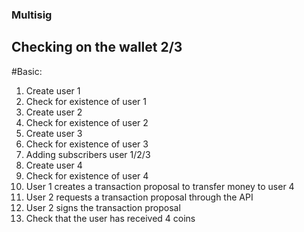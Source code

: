 ### Multisig
## Checking on the wallet 2/3
#Basic:
1. Create user 1
2. Сheck for existence of user 1
3. Create user 2
4. Сheck for existence of user 2
5. Create user 3
6. Сheck for existence of user 3
7. Adding subscribers user 1/2/3
8. Create user 4
9. Сheck for existence of user 4
10. User 1 creates a transaction proposal to transfer money to user 4
11. User 2 requests a transaction proposal through the API
12. User 2 signs the transaction proposal
13. Check that the user has received 4 coins

